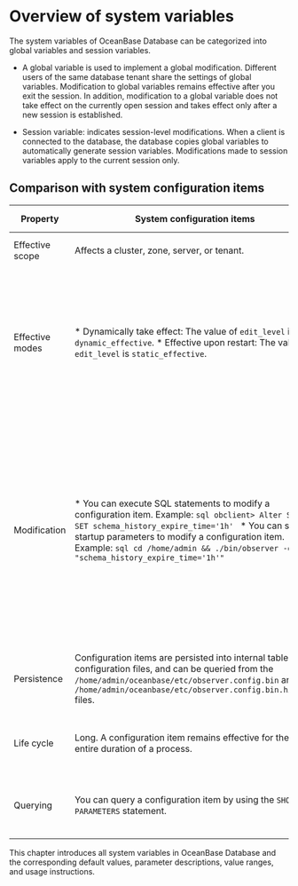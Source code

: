 Overview of system variables 
=================================================



The system variables of OceanBase Database can be categorized into global variables and session variables.

* A global variable is used to implement a global modification. Different users of the same database tenant share the settings of global variables. Modification to global variables remains effective after you exit the session. In addition, modification to a global variable does not take effect on the currently open session and takes effect only after a new session is established.

  

* Session variable: indicates session-level modifications. When a client is connected to the database, the database copies global variables to automatically generate session variables. Modifications made to session variables apply to the current session only.

  




Comparison with system configuration items 
---------------------------------------------------------------



|    Property     |                                                                                                                                                                                                                                             System configuration items                                                                                                                                                                                                                                              |                                                                                                                                                                                                                                                System variables                                                                                                                                                                                                                                                 |
|-----------------|---------------------------------------------------------------------------------------------------------------------------------------------------------------------------------------------------------------------------------------------------------------------------------------------------------------------------------------------------------------------------------------------------------------------------------------------------------------------------------------------------------------------|-----------------------------------------------------------------------------------------------------------------------------------------------------------------------------------------------------------------------------------------------------------------------------------------------------------------------------------------------------------------------------------------------------------------------------------------------------------------------------------------------------------------|
| Effective scope | Affects a cluster, zone, server, or tenant.                                                                                                                                                                                                                                                                                                                                                                                                                                                                         | Affects a tenant globally or at the session level.                                                                                                                                                                                                                                                                                                                                                                                                                                                              |
| Effective modes | * Dynamically take effect: The value of `edit_level` is `dynamic_effective`.   * Effective upon restart: The value of `edit_level` is `static_effective`.                                                                                                                                                                                                                                                                        | * A session-level variable takes effect only on the current session.   * A global variable does not take effect on the current session and takes effect only on sessions established upon re-logon.                                                                                                                                                                                                                          |
| Modification    | * You can execute SQL statements to modify a configuration item. Example: ```sql obclient> Alter SYSTEM SET schema_history_expire_time='1h' ```    <!-- --> * You can set the startup parameters to modify a configuration item. Example: ```sql cd /home/admin && ./bin/observer -o "schema_history_expire_time='1h'" ```    | Modification can only be performed by using SQL statements. Example: * MySQL mode ```sql obclient> SET ob_query_timeout = 20000000; obclient> SET GLOBAL ob_query_timeout = 20000000; ```   * Oracle mode ```sql obclient> SET ob_query_timeout = 20000000; obclient> ALTER SYSTEM SET ob_query_timeout = 20000000; ```    |
| Persistence     | Configuration items are persisted into internal tables and configuration files, and can be queried from the `/home/admin/oceanbase/etc/observer.config.bin` and `/home/admin/oceanbase/etc/observer.config.bin.history` files.                                                                                                                                                                                                                                                                                      | Only variables at the global level are persisted, while those at the session level are not.                                                                                                                                                                                                                                                                                                                                                                                                                     |
| Life cycle      | Long. A configuration item remains effective for the entire duration of a process.                                                                                                                                                                                                                                                                                                                                                                                                                                  | Short. A variable takes effect only after the tenant schema is created.                                                                                                                                                                                                                                                                                                                                                                                                                                         |
| Querying        | You can query a configuration item by using the `SHOW PARAMETERS` statement.                                                                                                                                                                                                                                                                                                                                                                                                                                        | You can query a variable by using the `SHOW [GLOBAL] VARIABLES` statement.                                                                                                                                                                                                                                                                                                                                                                                                                                      |



This chapter introduces all system variables in OceanBase Database and the corresponding default values, parameter descriptions, value ranges, and usage instructions. 

